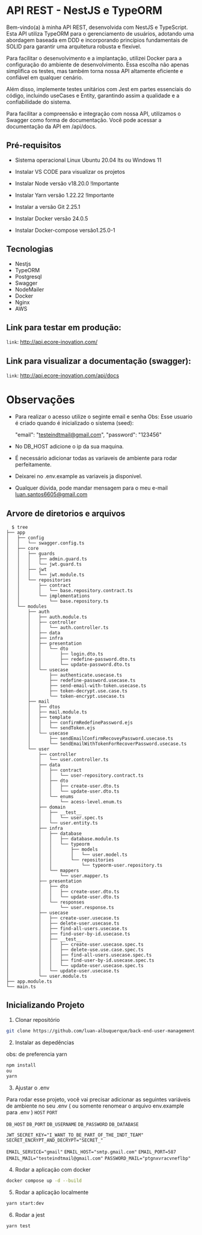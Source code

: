 # API REST - NestJS e TypeORM

Bem-vindo(a) à minha API REST, desenvolvida com NestJS e TypeScript. Esta API utiliza TypeORM para o gerenciamento de usuários, adotando uma abordagem baseada em DDD e incorporando princípios fundamentais de SOLID para garantir uma arquitetura robusta e flexível.

Para facilitar o desenvolvimento e a implantação, utilizei Docker para a configuração do ambiente de desenvolvimento. Essa escolha não apenas simplifica os testes, mas também torna nossa API altamente eficiente e confiável em qualquer cenário.

Além disso, implemente testes unitários com Jest em partes essenciais do código, incluindo useCases e Entity, garantindo assim a qualidade e a confiabilidade do sistema.

Para facilitar a compreensão e integração com nossa API, utilizamos o Swagger como forma de documentação. Você pode acessar a documentação da API em /api/docs.

## Pré-requisitos

- Sistema operacional Linux Ubuntu 20.04 lts ou Windows 11

- Instalar VS CODE para visualizar os projetos

- Instalar Node versão v18.20.0 !Importante

- Instalar Yarn versão 1.22.22 !Importante

- Instalar a versão Git 2.25.1 

- Instalar Docker versão 24.0.5

- Instalar Docker-compose versão1.25.0-1

## Tecnologias
- Nestjs
- TypeORM
- Postgresql
- Swagger
- NodeMailer
- Docker
- Nginx
- AWS

## Link para testar em produção:

`link`: http://api.ecore-inovation.com/

## Link para visualizar a documentação (swagger):

`link`: http://api.ecore-inovation.com/api/docs


# Observações

- Para realizar o acesso utilize o seginte email e senha Obs: Esse usuario é criado quando é inicializado o sistema (seed):

  "email": "testeindtmail@gmail.com",
  "password": "123456"

- No DB_HOST adicione o ip da sua maquina.

- É necessário adicionar todas as variaveis de ambiente para rodar perfeitamente.

- Deixarei no .env.example as variaveis ja disponivel.

- Qualquer dúvida, pode mandar mensagem para o meu e-mail luan.santos6605@gmail.com


## Arvore de diretorios e arquivos

```shell
  $ tree
├── app
│   ├── config
│   │   └── swagger.config.ts
│   ├── core
│   │   ├── guards
│   │   │   ├── admin.guard.ts
│   │   │   └── jwt.guard.ts
│   │   ├── jwt
│   │   │   └── jwt.module.ts
│   │   └── repositories
│   │       ├── contract
│   │       │   └── base.repository.contract.ts
│   │       └── implementations
│   │           └── base.repository.ts
│   └── modules
│       ├── auth
│       │   ├── auth.module.ts
│       │   ├── controller
│       │   │   └── auth.controller.ts
│       │   ├── data
│       │   ├── infra
│       │   ├── presentation
│       │   │   └── dto
│       │   │       ├── login.dto.ts
│       │   │       ├── redefine-password.dto.ts
│       │   │       └── update-password.dto.ts
│       │   └── usecase
│       │       ├── authenticate.usecase.ts
│       │       ├── redefine-password.usecase.ts
│       │       ├── send-email-with-token.usecase.ts
│       │       ├── token-decrypt.use.case.ts
│       │       └── token-encrypt.usecase.ts
│       ├── mail
│       │   ├── dtos
│       │   ├── mail.module.ts
│       │   ├── template
│       │   │   ├── confirmRedefinePassword.ejs
│       │   │   └── sendToken.ejs
│       │   └── usecase
│       │       ├── sendEmailConfirmRecoveyPassword.usecase.ts
│       │       └── SendEmailWithTokenForRecoverPassword.usecase.ts
│       └── user
│           ├── controller
│           │   └── user.controller.ts
│           ├── data
│           │   ├── contract
│           │   │   └── user-repository.contract.ts
│           │   ├── dto
│           │   │   ├── create-user.dto.ts
│           │   │   └── update-user.dto.ts
│           │   └── enums
│           │       └── acess-level.enum.ts
│           ├── domain
│           │   ├── __test__
│           │   │   └── user.spec.ts
│           │   └── user.entity.ts
│           ├── infra
│           │   ├── database
│           │   │   ├── database.module.ts
│           │   │   └── typeorm
│           │   │       ├── models
│           │   │       │   └── user.model.ts
│           │   │       └── repositories
│           │   │           └── typeorm-user.repository.ts
│           │   └── mappers
│           │       └── user.mapper.ts
│           ├── presentation
│           │   ├── dto
│           │   │   ├── create-user.dto.ts
│           │   │   └── update-user.dto.ts
│           │   └── responses
│           │       └── user.response.ts
│           ├── usecase
│           │   ├── create-user.usecase.ts
│           │   ├── delete-user.usecase.ts
│           │   ├── find-all-users.usecase.ts
│           │   ├── find-user-by-id.usecase.ts
│           │   ├── __test__
│           │   │   ├── create-user.usecase.spec.ts
│           │   │   ├── delete-use.use.case.spec.ts
│           │   │   ├── find-all-users.usecase.spec.ts
│           │   │   ├── find-user-by-id.usecase.spec.ts
│           │   │   └── update-user.usecase.spec.ts
│           │   └── update-user.usecase.ts
│           └── user.module.ts
├── app.module.ts
└── main.ts
```


## Inicializando Projeto

1. Clonar repositório

```bash
git clone https://github.com/luan-albuquerque/back-end-user-management.git
```

2. Instalar as depedências

obs: de preferencia yarn

```bash
npm install
ou
yarn
```

3. Ajustar o .env

Para rodar esse projeto, você vai precisar adicionar as seguintes variáveis de ambiente no seu .env ( ou somente renomear o arquivo env.example para .env )
`HOST`
`PORT`

`DB_HOST`
`DB_PORT`
`DB_USERNAME`
`DB_PASSWORD`
`DB_DATABASE`

`JWT_SECRET_KEY="I_WANT_TO_BE_PART_OF_THE_INDT_TEAM"`
`SECRET_ENCRYPT_AND_DECRYPT="SECRET_"`

`EMAIL_SERVICE="gmail"`
`EMAIL_HOST="smtp.gmail.com"`
`EMAIL_PORT=587`
`EMAIL_MAIL="testeindtmail@gmail.com"`
`PASSWORD_MAIL="ptgnxvracvneflbp"`


4. Rodar a aplicação com docker

```bash
docker compose up -d --build
```

5. Rodar a aplicação localmente

```bash
yarn start:dev

```

6. Rodar a jest

```bash
yarn test

```
